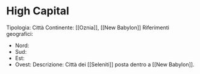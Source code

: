 # High Capital
Tipologia: Città
Continente: [[Oznia]], [[New Babylon]]
Riferimenti geografici: 
* Nord:
* Sud: 
* Est: 
* Ovest: 
Descrizione: Città dei [[Seleniti]] posta dentro a [[New Babylon]].